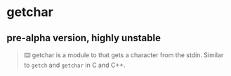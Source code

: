 # getchar

## pre-alpha version, highly unstable

> ⌨️ getchar is a module to that gets a character from the stdin. Similar to `getch` and `getchar` in C and C++.